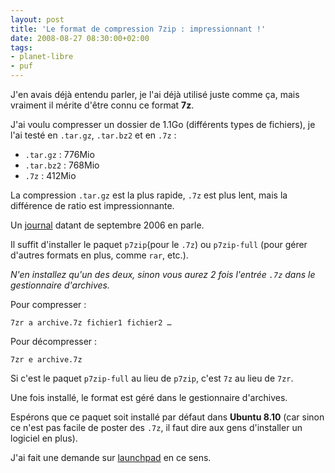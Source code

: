 ```yaml
---
layout: post
title: 'Le format de compression 7zip : impressionnant !'
date: 2008-08-27 08:30:00+02:00
tags:
- planet-libre
- puf
---
```


J'en avais déjà entendu parler, je l'ai déjà utilisé juste comme ça, mais
vraiment il mérite d'être connu ce format **7z**.

J'ai voulu compresser un dossier de 1.1Go (différents types de fichiers), je
l'ai testé en `.tar.gz`, `.tar.bz2` et en `.7z` :

  * `.tar.gz` : 776Mio
  * `.tar.bz2` : 768Mio
  * `.7z` : 412Mio

La compression `.tar.gz` est la plus rapide, `.7z` est plus lent, mais la
différence de ratio est impressionnante.

Un [journal][] datant de septembre 2006 en parle.

[journal]: http://linuxfr.org/%7ESnarky/22754.html

Il suffit d'installer le paquet `p7zip`(pour le `.7z`) ou `p7zip-full` (pour
gérer d'autres formats en plus, comme `rar`, etc.).

_N'en installez qu'un des deux, sinon vous aurez 2 fois l'entrée `.7z` dans le
gestionnaire d'archives._

Pour compresser :

    7zr a archive.7z fichier1 fichier2 …

Pour décompresser :

    7zr e archive.7z

Si c'est le paquet `p7zip-full` au lieu de `p7zip`, c'est `7z` au lieu de `7zr`.

Une fois installé, le format est géré dans le gestionnaire d'archives.

Espérons que ce paquet soit installé par défaut dans **Ubuntu 8.10** (car sinon
ce n'est pas facile de poster des `.7z`, il faut dire aux gens d'installer un
logiciel en plus).

J'ai fait une demande sur [launchpad][] en ce sens.

[launchpad]: https://bugs.launchpad.net/ubuntu/+bug/261117
